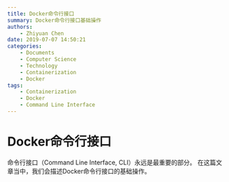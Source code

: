 ```yaml
---
title: Docker命令行接口
summary: Docker命令行接口基础操作
authors:
    - Zhiyuan Chen
date: 2019-07-07 14:50:21
categories: 
    - Documents
    - Computer Science
    - Technology
    - Containerization
    - Docker
tags:
    - Containerization
    - Docker
    - Command Line Interface
---
```


# Docker命令行接口

命令行接口（Command Line Interface, CLI）永远是最重要的部分。
在这篇文章当中，我们会描述Docker命令行接口的基础操作。
